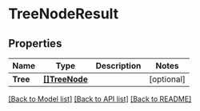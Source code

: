 # TreeNodeResult

## Properties

Name | Type | Description | Notes
------------ | ------------- | ------------- | -------------
**Tree** | [**[]TreeNode**](TreeNode.md) |  | [optional] 

[[Back to Model list]](../README.md#documentation-for-models) [[Back to API list]](../README.md#documentation-for-api-endpoints) [[Back to README]](../README.md)


